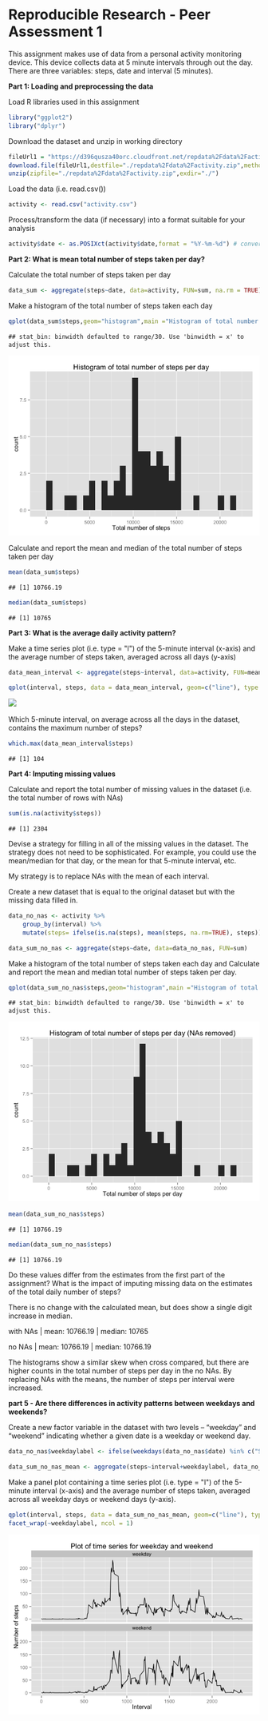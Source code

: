 # Reproducible Research - Peer Assessment 1

This assignment makes use of data from a personal activity monitoring device. This device collects data at 5 minute intervals through out the day. There are three variables: steps, date and interval (5 minutes). 

**Part 1: Loading and preprocessing the data**

Load R libraries used in this assignment

```r
library("ggplot2")
library("dplyr")
```

Download the dataset and unzip in working directory

```r
fileUrl1 = "https://d396qusza40orc.cloudfront.net/repdata%2Fdata%2Factivity.zip"
download.file(fileUrl1,destfile="./repdata%2Fdata%2Factivity.zip",method="curl")
unzip(zipfile="./repdata%2Fdata%2Factivity.zip",exdir="./")
```

Load the data (i.e. read.csv())

```r
activity <- read.csv("activity.csv")
```

Process/transform the data (if necessary) into a format suitable for your analysis

```r
activity$date <- as.POSIXct(activity$date,format = "%Y-%m-%d") # convert to date format
```

**Part 2: What is mean total number of steps taken per day?**

Calculate the total number of steps taken per day

```r
data_sum <- aggregate(steps~date, data=activity, FUN=sum, na.rm = TRUE)
```

Make a histogram of the total number of steps taken each day

```r
qplot(data_sum$steps,geom="histogram",main ="Histogram of total number of steps per day",xlab = "Total number of steps")
```

```
## stat_bin: binwidth defaulted to range/30. Use 'binwidth = x' to adjust this.
```

![](figure-html/hisogram_steps-1.png) 

Calculate and report the mean and median of the total number of steps taken per day

```r
mean(data_sum$steps)
```

```
## [1] 10766.19
```

```r
median(data_sum$steps)
```

```
## [1] 10765
```

**Part 3: What is the average daily activity pattern?**

Make a time series plot (i.e. type = "l") of the 5-minute interval (x-axis) and the average number of steps taken, averaged across all days (y-axis)


```r
data_mean_interval <- aggregate(steps~interval, data=activity, FUN=mean)
```


```r
qplot(interval, steps, data = data_mean_interval, geom=c("line"), type = 'l',main ="Plot of time series", xlab = "Interval", ylab = "Number of steps")
```

![](figure-html/html/histogram1-1.png) 

Which 5-minute interval, on average across all the days in the dataset, contains the maximum number of steps?


```r
which.max(data_mean_interval$steps)
```

```
## [1] 104
```

**Part 4: Imputing missing values**

Calculate and report the total number of missing values in the dataset (i.e. the total number of rows with NAs)


```r
sum(is.na(activity$steps))
```

```
## [1] 2304
```

Devise a strategy for filling in all of the missing values in the dataset. The strategy does not need to be sophisticated. For example, you could use the mean/median for that day, or the mean for that 5-minute interval, etc.

My strategy is to replace NAs with the mean of each interval.

Create a new dataset that is equal to the original dataset but with the missing data filled in.


```r
data_no_nas <- activity %>% 
    group_by(interval) %>% 
    mutate(steps= ifelse(is.na(steps), mean(steps, na.rm=TRUE), steps))
```


```r
data_sum_no_nas <- aggregate(steps~date, data=data_no_nas, FUN=sum)
```

Make a histogram of the total number of steps taken each day and Calculate and report the mean and median total number of steps taken per day.


```r
qplot(data_sum_no_nas$steps,geom="histogram",main ="Histogram of total number of steps per day (NAs removed)", xlab = "Total number of steps per day")
```

```
## stat_bin: binwidth defaulted to range/30. Use 'binwidth = x' to adjust this.
```

![](figure-html/data_no_nas_histogram-1.png) 


```r
mean(data_sum_no_nas$steps)
```

```
## [1] 10766.19
```

```r
median(data_sum_no_nas$steps)
```

```
## [1] 10766.19
```

Do these values differ from the estimates from the first part of the assignment? What is the impact of imputing missing data on the estimates of the total daily number of steps?

There is no change with the calculated mean, but does show a single digit increase in median.

with NAs | mean: 10766.19 | median: 10765

no NAs | mean: 10766.19 | median: 10766.19

The histograms show a similar skew when cross compared, but there are higher counts in the total number of steps per day in the no NAs. By replacing NAs with the means, the number of steps per interval were increased.

**part 5 - Are there differences in activity patterns between weekdays and weekends?**

Create a new factor variable in the dataset with two levels – “weekday” and “weekend” indicating whether a given date is a weekday or weekend day.


```r
data_no_nas$weekdaylabel <- ifelse(weekdays(data_no_nas$date) %in% c("Saturday", "Sunday"), "weekend", "weekday")
```


```r
data_sum_no_nas_mean <- aggregate(steps~interval+weekdaylabel, data_no_nas, mean)
```

Make a panel plot containing a time series plot (i.e. type = "l") of the 5-minute interval (x-axis) and the average number of steps taken, averaged across all weekday days or weekend days (y-axis).


```r
qplot(interval, steps, data = data_sum_no_nas_mean, geom=c("line"), type = 'l',main ="Plot of time series for weekday and weekend", xlab = "Interval", ylab = "Number of steps") +
facet_wrap(~weekdaylabel, ncol = 1)
```

![](figure-html//weekday_weekend3-1.png) 

